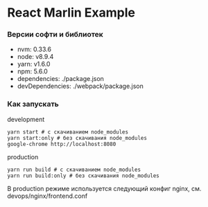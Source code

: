# React Marlin Example

### Версии софти и библиотек
- nvm: 0.33.6
- node: v8.9.4
- yarn: v1.6.0
- npm: 5.6.0
- dependencies: ./package.json
- devDependencies: ./webpack/package.json

### Как запускать
development
```
yarn start # с скачиванием node_modules
yarn start:only # без скачивания node_modules
google-chrome http://localhost:8080
```

production
```
yarn run build # с скачиванием node_modules
yarn run build:only # без скачивания node_modules
```

В production режиме используется следующий конфиг nginx, см. devops/nginx/frontend.conf

